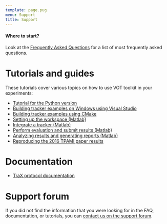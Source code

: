 ```yaml
---
template: page.pug
menu: Support
title: Support
---
```


<div class="alert alert-info" role="alert">
<div class="icon-left"><i class="glyphicon glyphicon-question-sign hugeicon"></i> </div>
<h4>Where to start?</h4>

Look at the [Frequently Asked Questions](faq.html) for a list of most frequently asked questions.
</div>

# Tutorials and guides

These tutorials cover various topics on how to use VOT toolkit in your experiments:

- [Tutorial for the Python version](tutorial_python.html)
- [Building tracker examples on Windows using Visual Studio](visualstudio.html)
- [Building tracker examples using CMake](cmake.html)
- [Setting up the workspace (Matlab)](workspace.html)
- [Integrate a tracker (Matlab)](integration.html)
- [Perform evaluation and submit results (Matlab)](perfeval.html)
- [Analyzing results and generating reports (Matlab)](analysis.html)
- [Reproducing the 2016 TPAMI paper results](analysis_vot2014.html)


# Documentation

- [TraX protocol documentation](http://trax.readthedocs.io/)

# Support forum

If you did not find the information that you were looking for in the FAQ, documentation, or tutorials, you can <a href="https://groups.google.com/forum/?hl=en#!forum/votchallenge-help"> contact us on the support forum</a>.
